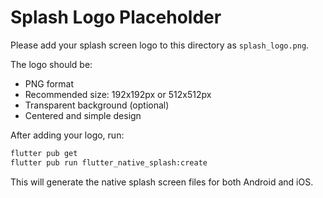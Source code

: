 # Splash Logo Placeholder

Please add your splash screen logo to this directory as `splash_logo.png`.

The logo should be:
- PNG format
- Recommended size: 192x192px or 512x512px
- Transparent background (optional)
- Centered and simple design

After adding your logo, run:
```bash
flutter pub get
flutter pub run flutter_native_splash:create
```

This will generate the native splash screen files for both Android and iOS.